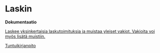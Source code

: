 # Laskin

**Dokumentaatio**

[Laskee yksinkertaisia laskutoimituksia ja muistaa yleiset vakiot. Vakioita voi myös lisätä muistiin.](https://github.com/anliski/laskin/blob/master/dokumentointi/aiheenKuvausJaRakenne.md)



[Tuntuikirjanpito](https://github.com/anliski/laskin/blob/master/dokumentointi/Tuntikirjanpito.md)
